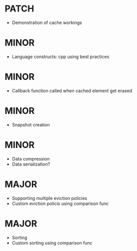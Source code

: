 # PATCH
- Demonstration of cache workings

# MINOR
- Language constructs: cpp using best practices

# MINOR
- Callback function called when cached element get erased

# MINOR 
- Snapshot creation

# MINOR 
- Data compression
- Data serialization?

# MAJOR
- Supporting multiple eviction policies
- Custom eviction policis using comparison func

# MAJOR
- Sorting
- Custom sorting using comparison func


